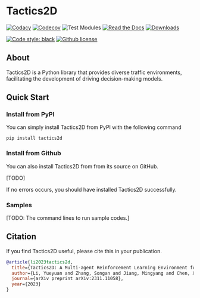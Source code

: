 # Tactics2D

[![Codacy](https://app.codacy.com/project/badge/Grade/2bb48186b56d4e3ab963121a5923d6b5)](https://app.codacy.com/gh/WoodOxen/tactics2d/dashboard?utm_source=gh&utm_medium=referral&utm_content=&utm_campaign=Badge_grade)
[![Codecov](https://codecov.io/gh/WoodOxen/tactics2d/graph/badge.svg?token=X81Z6AOIMV)](https://codecov.io/gh/WoodOxen/tactics2d)
![Test Modules](https://github.com/WoodOxen/tactics2d/actions/workflows/test_modules.yml/badge.svg?)
[![Read the Docs](https://img.shields.io/readthedocs/tactics2d)](https://tactics2d.readthedocs.io/en/latest/)
[![Downloads](https://img.shields.io/pypi/dm/tactics2d)](https://pypi.org/project/tactics2d/)

[![Code style: black](https://img.shields.io/badge/code%20style-black-000000.svg)](https://github.com/psf/black)
[![Github license](https://img.shields.io/github/license/WoodOxen/tactics2d)](https://github.com/WoodOxen/tactics2d/blob/dev/LICENSE)

## About

Tactics2D is a Python library that provides diverse traffic environments, facilitating the development of driving decision-making models.

## Quick Start

### Install from PyPI

You can simply install Tactics2D from PyPI with the following command

```shell
pip install tactics2d
```

### Install from Github

You can also install Tactics2D from from its source on GitHub.

[TODO]

If no errors occurs, you should have installed Tactics2D successfully.

### Samples

[TODO: The command lines to run sample codes.]

## Citation

If you find Tactics2D useful, please cite this in your publication.

```bibtex
@article{li2023tactics2d,
  title={Tactics2D: A Multi-agent Reinforcement Learning Environment for Driving Decision-making},
  author={Li, Yueyuan and Zhang, Songan and Jiang, Mingyang and Chen, Xingyuan and Yang, Ming},
  journal={arXiv preprint arXiv:2311.11058},
  year={2023}
}
```
